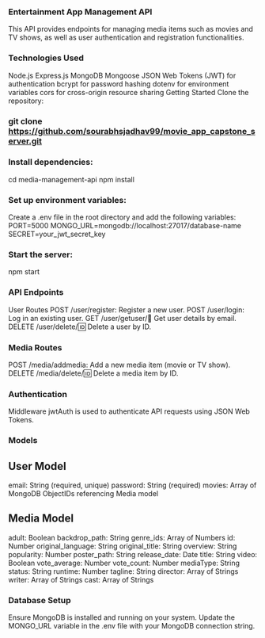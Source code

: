 ### Entertainment App Management API
This API provides endpoints for managing media items such as movies and TV shows, as well as user authentication and registration functionalities.

### Technologies Used
Node.js
Express.js
MongoDB
Mongoose
JSON Web Tokens (JWT) for authentication
bcrypt for password hashing
dotenv for environment variables
cors for cross-origin resource sharing
Getting Started
Clone the repository:


### git clone https://github.com/sourabhsjadhav99/movie_app_capstone_server.git

### Install dependencies:
cd media-management-api
npm install

### Set up environment variables:
Create a .env file in the root directory and add the following variables:
PORT=5000
MONGO_URL=mongodb://localhost:27017/database-name
SECRET=your_jwt_secret_key

### Start the server:
npm start

### API Endpoints
User Routes
POST /user/register: Register a new user.
POST /user/login: Log in an existing user.
GET /user/getuser/:email: Get user details by email.
DELETE /user/delete/:id: Delete a user by ID.

### Media Routes
POST /media/addmedia: Add a new media item (movie or TV show).
DELETE /media/delete/:id: Delete a media item by ID.

### Authentication
Middleware jwtAuth is used to authenticate API requests using JSON Web Tokens.

### Models
## User Model
email: String (required, unique)
password: String (required)
movies: Array of MongoDB ObjectIDs referencing Media model

## Media Model
adult: Boolean
backdrop_path: String
genre_ids: Array of Numbers
id: Number
original_language: String
original_title: String
overview: String
popularity: Number
poster_path: String
release_date: Date
title: String
video: Boolean
vote_average: Number
vote_count: Number
mediaType: String
status: String
runtime: Number
tagline: String
director: Array of Strings
writer: Array of Strings
cast: Array of Strings

### Database Setup
Ensure MongoDB is installed and running on your system.
Update the MONGO_URL variable in the .env file with your MongoDB connection string.